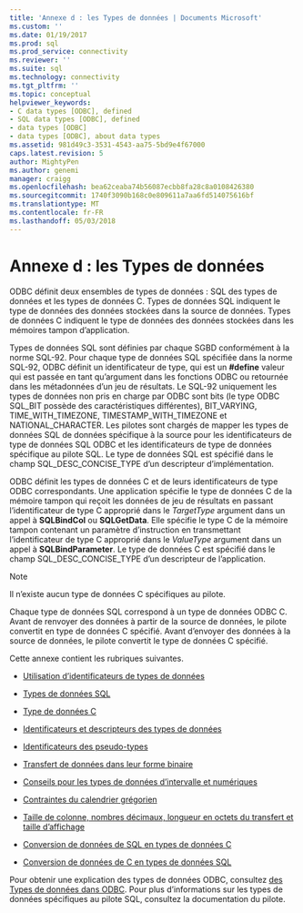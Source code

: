 ```yaml
---
title: 'Annexe d : les Types de données | Documents Microsoft'
ms.custom: ''
ms.date: 01/19/2017
ms.prod: sql
ms.prod_service: connectivity
ms.reviewer: ''
ms.suite: sql
ms.technology: connectivity
ms.tgt_pltfrm: ''
ms.topic: conceptual
helpviewer_keywords:
- C data types [ODBC], defined
- SQL data types [ODBC], defined
- data types [ODBC]
- data types [ODBC], about data types
ms.assetid: 981d49c3-3531-4543-aa75-5bd9e4f67000
caps.latest.revision: 5
author: MightyPen
ms.author: genemi
manager: craigg
ms.openlocfilehash: bea62ceaba74b56087ecbb8fa28c8a0108426380
ms.sourcegitcommit: 1740f3090b168c0e809611a7aa6fd514075616bf
ms.translationtype: MT
ms.contentlocale: fr-FR
ms.lasthandoff: 05/03/2018
---
```

# <a name="appendix-d-data-types"></a>Annexe d : les Types de données
ODBC définit deux ensembles de types de données : SQL des types de données et les types de données C. Types de données SQL indiquent le type de données des données stockées dans la source de données. Types de données C indiquent le type de données des données stockées dans les mémoires tampon d’application.  
  
 Types de données SQL sont définies par chaque SGBD conformément à la norme SQL-92. Pour chaque type de données SQL spécifiée dans la norme SQL-92, ODBC définit un identificateur de type, qui est un **#define** valeur qui est passée en tant qu’argument dans les fonctions ODBC ou retournée dans les métadonnées d’un jeu de résultats. Le SQL-92 uniquement les types de données non pris en charge par ODBC sont bits (le type ODBC SQL_BIT possède des caractéristiques différentes), BIT_VARYING, TIME_WITH_TIMEZONE, TIMESTAMP_WITH_TIMEZONE et NATIONAL_CHARACTER. Les pilotes sont chargés de mapper les types de données SQL de données spécifique à la source pour les identificateurs de type de données SQL ODBC et les identificateurs de type de données spécifique au pilote SQL. Le type de données SQL est spécifié dans le champ SQL_DESC_CONCISE_TYPE d’un descripteur d’implémentation.  
  
 ODBC définit les types de données C et de leurs identificateurs de type ODBC correspondants. Une application spécifie le type de données C de la mémoire tampon qui reçoit les données de jeu de résultats en passant l’identificateur de type C approprié dans le *TargetType* argument dans un appel à **SQLBindCol** ou **SQLGetData**. Elle spécifie le type C de la mémoire tampon contenant un paramètre d’instruction en transmettant l’identificateur de type C approprié dans le *ValueType* argument dans un appel à **SQLBindParameter**. Le type de données C est spécifié dans le champ SQL_DESC_CONCISE_TYPE d’un descripteur de l’application.  
  
> [!NOTE]  
>  Il n’existe aucun type de données C spécifiques au pilote.  
  
 Chaque type de données SQL correspond à un type de données ODBC C. Avant de renvoyer des données à partir de la source de données, le pilote convertit en type de données C spécifié. Avant d’envoyer des données à la source de données, le pilote convertit le type de données C spécifié.  
  
 Cette annexe contient les rubriques suivantes.  
  
-   [Utilisation d’identificateurs de types de données](../../../odbc/reference/appendixes/using-data-type-identifiers.md)  
  
-   [Types de données SQL](../../../odbc/reference/appendixes/sql-data-types.md)  
  
-   [Type de données C](../../../odbc/reference/appendixes/c-data-types.md)  
  
-   [Identificateurs et descripteurs des types de données](../../../odbc/reference/appendixes/data-type-identifiers-and-descriptors.md)  
  
-   [Identificateurs des pseudo-types](../../../odbc/reference/appendixes/pseudo-type-identifiers.md)  
  
-   [Transfert de données dans leur forme binaire](../../../odbc/reference/appendixes/transferring-data-in-its-binary-form.md)  
  
-   [Conseils pour les types de données d’intervalle et numériques](../../../odbc/reference/appendixes/guidelines-for-interval-and-numeric-data-types.md)  
  
-   [Contraintes du calendrier grégorien](../../../odbc/reference/appendixes/constraints-of-the-gregorian-calendar.md)  
  
-   [Taille de colonne, nombres décimaux, longueur en octets du transfert et taille d’affichage](../../../odbc/reference/appendixes/column-size-decimal-digits-transfer-octet-length-and-display-size.md)  
  
-   [Conversion de données de SQL en types de données C](../../../odbc/reference/appendixes/converting-data-from-sql-to-c-data-types.md)  
  
-   [Conversion de données de C en types de données SQL](../../../odbc/reference/appendixes/converting-data-from-c-to-sql-data-types.md)  
  
 Pour obtenir une explication des types de données ODBC, consultez [des Types de données dans ODBC](../../../odbc/reference/develop-app/data-types-in-odbc.md). Pour plus d’informations sur les types de données spécifiques au pilote SQL, consultez la documentation du pilote.
